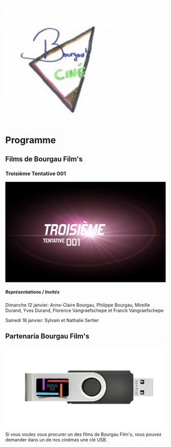![logo BC](AA6C7BE7-63A6-467C-8EE3-989D5DCB64A8_4_5005_c.jpeg)





# Programme

## Films de Bourgau Film's

### Troisième Tentative 001

[![Troisième Tentative 001](8B3FBF2F-2CAB-480C-9EC4-72254DF91019.jpeg)](https://www.youtube.com/watch?v=4NtmfqOH3K8)

##### Représentations / Invités

Dimanche 12 janvier: Anne-Claire Bourgau, Philippe Bourgau, Mireille Durand, Yves Durand, Florence Vangraefschepe et Franck Vangraefschepe

Samedi 18 janvier: Sylvain et Nathalie Sertier

## Partenaria Bourgau Film's

![clés USB](Capcle.png)

Si vous voulez vous procurer un des films de Bourgau Film's, vous pouvez demander dans un de nos cinémas une clé USB. 

